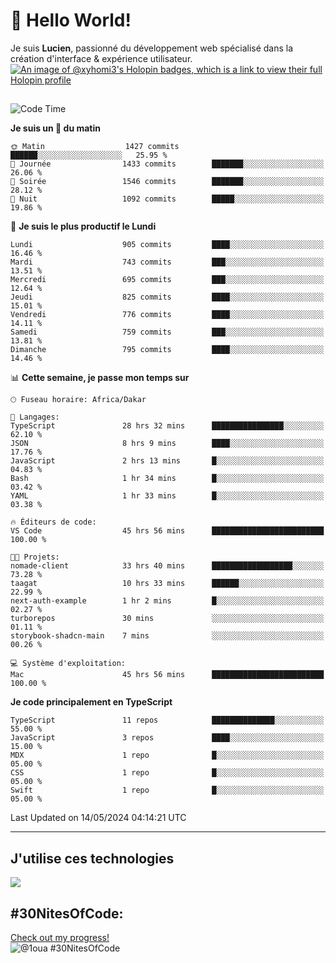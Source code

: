# 👋 Hello World!

Je suis **Lucien**, passionné du développement web spécialisé dans la création d'interface & expérience utilisateur.
[![An image of @xyhomi3's Holopin badges, which is a link to view their full Holopin profile](https://holopin.me/xyhomi3)](https://holopin.io/@xyhomi3)

##

<!--START_SECTION:waka-->
![Code Time](http://img.shields.io/badge/Code%20Time-1%2C185%20hrs%2032%20mins-blue)

**Je suis un 🐤 du matin** 

```text
🌞 Matin                  1427 commits        ██████░░░░░░░░░░░░░░░░░░░   25.95 % 
🌆 Journée                1433 commits        ███████░░░░░░░░░░░░░░░░░░   26.06 % 
🌃 Soirée                 1546 commits        ███████░░░░░░░░░░░░░░░░░░   28.12 % 
🌙 Nuit                   1092 commits        █████░░░░░░░░░░░░░░░░░░░░   19.86 % 
```
📅 **Je suis le plus productif le Lundi** 

```text
Lundi                    905 commits         ████░░░░░░░░░░░░░░░░░░░░░   16.46 % 
Mardi                    743 commits         ███░░░░░░░░░░░░░░░░░░░░░░   13.51 % 
Mercredi                 695 commits         ███░░░░░░░░░░░░░░░░░░░░░░   12.64 % 
Jeudi                    825 commits         ████░░░░░░░░░░░░░░░░░░░░░   15.01 % 
Vendredi                 776 commits         ████░░░░░░░░░░░░░░░░░░░░░   14.11 % 
Samedi                   759 commits         ███░░░░░░░░░░░░░░░░░░░░░░   13.81 % 
Dimanche                 795 commits         ████░░░░░░░░░░░░░░░░░░░░░   14.46 % 
```


📊 **Cette semaine, je passe mon temps sur** 

```text
🕑︎ Fuseau horaire: Africa/Dakar

💬 Langages: 
TypeScript               28 hrs 32 mins      ████████████████░░░░░░░░░   62.10 % 
JSON                     8 hrs 9 mins        ████░░░░░░░░░░░░░░░░░░░░░   17.76 % 
JavaScript               2 hrs 13 mins       █░░░░░░░░░░░░░░░░░░░░░░░░   04.83 % 
Bash                     1 hr 34 mins        █░░░░░░░░░░░░░░░░░░░░░░░░   03.42 % 
YAML                     1 hr 33 mins        █░░░░░░░░░░░░░░░░░░░░░░░░   03.38 % 

🔥 Éditeurs de code: 
VS Code                  45 hrs 56 mins      █████████████████████████   100.00 % 

🐱‍💻 Projets: 
nomade-client            33 hrs 40 mins      ██████████████████░░░░░░░   73.28 % 
taagat                   10 hrs 33 mins      ██████░░░░░░░░░░░░░░░░░░░   22.99 % 
next-auth-example        1 hr 2 mins         █░░░░░░░░░░░░░░░░░░░░░░░░   02.27 % 
turborepos               30 mins             ░░░░░░░░░░░░░░░░░░░░░░░░░   01.11 % 
storybook-shadcn-main    7 mins              ░░░░░░░░░░░░░░░░░░░░░░░░░   00.26 % 

💻 Système d'exploitation: 
Mac                      45 hrs 56 mins      █████████████████████████   100.00 % 
```

**Je code principalement en TypeScript** 

```text
TypeScript               11 repos            ██████████████░░░░░░░░░░░   55.00 % 
JavaScript               3 repos             ████░░░░░░░░░░░░░░░░░░░░░   15.00 % 
MDX                      1 repo              █░░░░░░░░░░░░░░░░░░░░░░░░   05.00 % 
CSS                      1 repo              █░░░░░░░░░░░░░░░░░░░░░░░░   05.00 % 
Swift                    1 repo              █░░░░░░░░░░░░░░░░░░░░░░░░   05.00 % 
```




 Last Updated on 14/05/2024 04:14:21 UTC
<!--END_SECTION:waka-->
---

## J'utilise ces technologies

<p align="left">
  <a href="https://skillicons.dev">
    <img src="https://skillicons.dev/icons?i=ts,js,md,scss,tailwind,react,redux,docker,express,astro,vite,nextjs,vercel,figma,ableton" />
  </a>
</p>

## #30NitesOfCode:
  [Check out my progress!](https://www.codedex.io/@1oua/30-nites-of-code)  
  ![@1oua #30NitesOfCode](https://www.codedex.io/api/petStatus?user=1oua)
